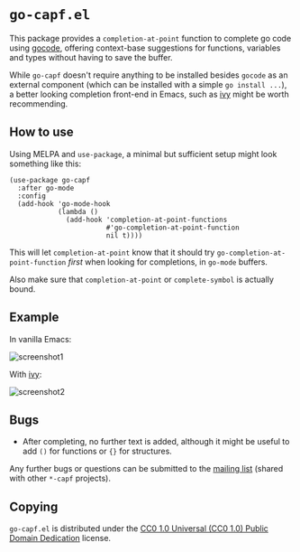 `go-capf.el`
============

This package provides a `completion-at-point` function to complete go
code using [gocode], offering context-base suggestions for functions,
variables and types without having to save the buffer.

While `go-capf` doesn't require anything to be installed besides
`gocode` as an external component (which can be installed with a simple
`go install ...`), a better looking completion front-end in Emacs, such
as [ivy] might be worth recommending.

How to use
----------

Using MELPA and `use-package`, a minimal but sufficient setup might look
something like this:

	(use-package go-capf
	  :after go-mode
	  :config
	  (add-hook 'go-mode-hook
				(lambda ()
				  (add-hook 'completion-at-point-functions
							#'go-completion-at-point-function
							nil t))))

This will let `completion-at-point` know that it should try
`go-completion-at-point-function` _first_ when looking for completions,
in `go-mode` buffers.

Also make sure that `completion-at-point` or `complete-symbol` is
actually bound.

Example
-------

In vanilla Emacs:

![screenshot1]

With [ivy]:

![screenshot2]

Bugs
----

- After completing, no further text is added, although it might be
  useful to add `()` for functions or `{}` for structures.

Any further bugs or questions can be submitted to the [mailing list][]
(shared with other `*-capf` projects).

Copying
-------

`go-capf.el` is distributed under the [CC0 1.0 Universal (CC0 1.0)
Public Domain Dedication][cc0] license.

[gocode]: https://github.com/mdempsky/gocode
[ivy]: https://github.com/abo-abo/swiper#ivy
[screenshot1]: https://files.catbox.moe/jx8681.png
[screenshot2]: https://files.catbox.moe/jt2tdl.png
[mailing list]: https://lists.sr.ht/~zge/capf
[cc0]: https://creativecommons.org/publicdomain/zero/1.0/deed
